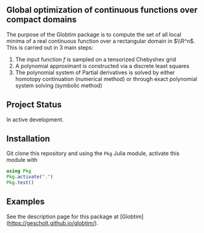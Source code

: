 ## Global optimization of continuous functions over compact domains

The purpose of the Globtim package is to compute the set of all local minima of a real continuous function over a rectangular domain in $\\R^n$. This is carried out in 3 main steps:


1. The input function $f$ is sampled on a tensorized Chebyshev grid
2. A polynomial approximant is constructed via a discrete least squares
3. The polynomial system of Partial derivatives is solved by either homotopy continuation (numerical  method) or through exact polynomial system solving (symbolic method)

## Project Status

In active development.

## Installation

Git clone this repository and using the `Pkg` Julia module,  activate this module with

```julia
using Pkg 
Pkg.activate(".")
Pkg.test()
```

## Examples

See the description page for this package at \[Globtim\](<https://gescholt.github.io/globtim/>).